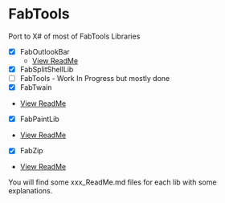 # FabTools
Port to X# of most of FabTools Libraries

- [x] FabOutlookBar
  - [View ReadMe](https://github.com/X-Sharp/FabTools/blob/master/FabTools/FabOutlookBar_ReadMe.md)
- [x] FabSplitShellLib
- [ ] FabTools - Work In Progress but mostly done
- [x] FabTwain
 - [View ReadMe](https://github.com/X-Sharp/FabTools/blob/master/FabTools/FabTwain_ReadMe.md)
- [x] FabPaintLib
- [View ReadMe](https://github.com/X-Sharp/FabTools/blob/master/FabTools/FabPaintLib_ReadMe.md)
- [x] FabZip
- [View ReadMe](https://github.com/X-Sharp/FabTools/blob/master/FabTools/FabZip_ReadMe.md)


You will find some xxx_ReadMe.md files for each lib with some explanations.
